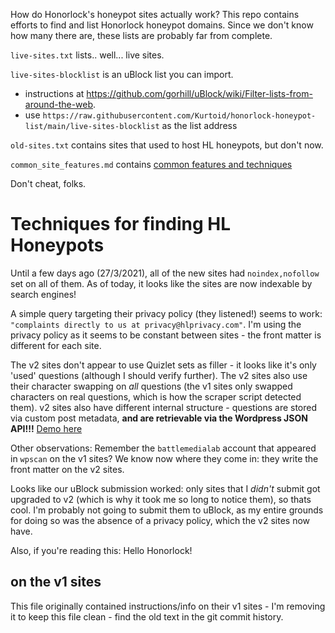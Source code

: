 How do Honorlock's honeypot sites actually work? This repo contains efforts to find and list Honorlock honeypot domains. Since we don't know how many there are, these lists are probably far from complete.

`live-sites.txt` lists.. well... live sites.

`live-sites-blocklist` is an uBlock list you can import.
* instructions at https://github.com/gorhill/uBlock/wiki/Filter-lists-from-around-the-web.
* use `https://raw.githubusercontent.com/Kurtoid/honorlock-honeypot-list/main/live-sites-blocklist` as the list address

`old-sites.txt` contains sites that used to host HL honeypots, but don't now.

`common_site_features.md` contains [common features and techniques](https://github.com/Kurtoid/honorlock-honeypot-list/blob/main/common_site_features.md)


Don't cheat, folks.

# Techniques for finding HL Honeypots
Until a few days ago (27/3/2021), all of the new sites had `noindex,nofollow` set on all of them. As of today, it looks like the sites are now indexable by search engines!

A simple query targeting their privacy policy (they listened!) seems to work: `"complaints directly to us at privacy@hlprivacy.com"`. I'm using the privacy policy as it seems to be constant between sites - the front matter is different for each site.

The v2 sites don't appear to use Quizlet sets as filler - it looks like it's only 'used' questions (although I should verify further). The v2 sites also use their character swapping on _all_ questions (the v1 sites only swapped characters on real questions, which is how the scraper script detected them). v2 sites also have different internal structure - questions are stored via custom post metadata, **and are retrievable via the Wordpress JSON API!!!** [Demo here](https://wikicram.com/wp-json/wp/v2/posts/1051504)

Other observations: 
Remember the `battlemedialab` account that appeared in `wpscan` on the v1 sites? We know now where they come in: they write the front matter on the v2 sites.

Looks like our uBlock submission worked: only sites that I _didn't_ submit got upgraded to v2 (which is why it took me so long to notice them), so thats cool. I'm probably not going to submit them to uBlock, as my entire grounds for doing so was the absence of a privacy policy, which the v2 sites now have.

Also, if you're reading this: Hello Honorlock!

## on the v1 sites
This file originally contained instructions/info on their v1 sites - I'm removing it to keep this file clean - find the old text in the git commit history.